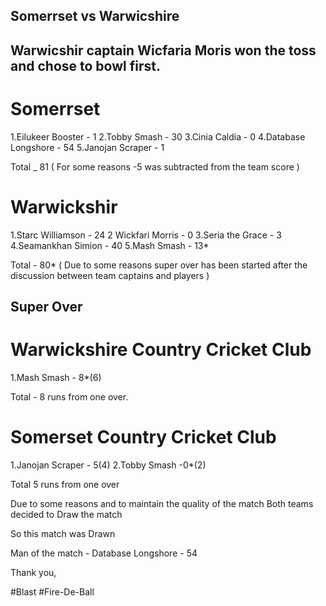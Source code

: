 ## Somerrset vs Warwicshire

## Warwicshir captain Wicfaria Moris won the toss and chose to bowl first.

# Somerrset

1.Eilukeer Booster - 1
2.Tobby Smash - 30
3.Cinia Caldia - 0
4.Database Longshore - 54
5.Janojan Scraper - 1

Total _ 81 ( For some reasons -5 was subtracted from the team score )

# Warwickshir

1.Starc Williamson - 24
2 Wickfari Morris - 0
3.Seria the Grace - 3
4.Seamankhan Simion - 40
5.Mash Smash - 13*

Total - 80* ( Due to some reasons super over has been started after the discussion between team captains and players ) 


## Super Over 


# Warwickshire Country Cricket Club 

1.Mash Smash - 8*(6)

Total - 8 runs from one over.


# Somerset Country Cricket Club 

1.Janojan Scraper - 5(4)
2.Tobby Smash -0*(2)

Total 5 runs from one over


Due to some reasons and to maintain the quality of the match Both teams decided to Draw the match


So this match was Drawn


Man of the match - Database Longshore - 54

Thank you, 

#Blast
#Fire-De-Ball

